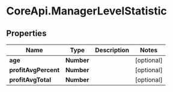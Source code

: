 # CoreApi.ManagerLevelStatistic

## Properties
Name | Type | Description | Notes
------------ | ------------- | ------------- | -------------
**age** | **Number** |  | [optional] 
**profitAvgPercent** | **Number** |  | [optional] 
**profitAvgTotal** | **Number** |  | [optional] 


